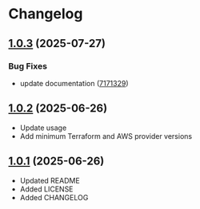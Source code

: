 # Changelog

## [1.0.3](https://github.com/agilecustoms/terraform-aws-ci-builder/compare/v1.0.2...v1.0.3) (2025-07-27)

### Bug Fixes

* update documentation ([7171329](https://github.com/agilecustoms/terraform-aws-ci-builder/commit/7171329f0098a7cc8a296a1a835e65e6c7a4fd84))


## [1.0.2](https://github.com/agilecustoms/terraform-aws-ci-builder/compare/v1.0.1...v1.0.2) (2025-06-26)

* Update usage
* Add minimum Terraform and AWS provider versions

## [1.0.1](https://github.com/agilecustoms/terraform-aws-ci-builder/compare/v1.0.0...v1.0.1) (2025-06-26)

* Updated README
* Added LICENSE
* Added CHANGELOG
